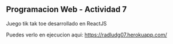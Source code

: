 <strong><h2>Programacion Web - Actividad 7</h2></strong>

Juego tik tak toe desarrollado en ReactJS

Puedes verlo en ejecucion aqui:
https://radludg07.herokuapp.com/
